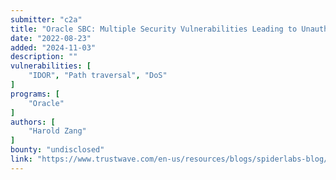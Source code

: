 ```yaml
---
submitter: "c2a"
title: "Oracle SBC: Multiple Security Vulnerabilities Leading to Unauthorized Access and Denial of Service"
date: "2022-08-23"
added: "2024-11-03"
description: ""
vulnerabilities: [
    "IDOR", "Path traversal", "DoS"
]
programs: [
    "Oracle"
]
authors: [
    "Harold Zang"
]
bounty: "undisclosed"
link: "https://www.trustwave.com/en-us/resources/blogs/spiderlabs-blog/oracle-sbc-multiple-security-vulnerabilities-leading-to-unauthorized-access-and-denial-of-service/"
---
```




